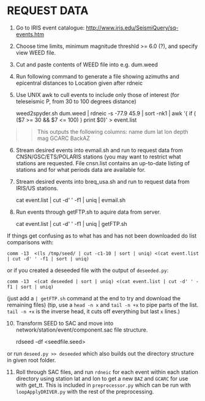 # REQUEST DATA

1. Go to IRIS event catalogue: http://www.iris.edu/SeismiQuery/sq-events.htm
2. Choose time limits,  minimum magnitude threshld >= 6.0 (?), and specify view  WEED file.
3. Cut and paste contents of WEED file into e.g. dum.weed
4. Run following command to generate a file showing azimuths and epicentral distances to Location given after rdneic
5. Use UNIX awk to cull events to include only those of interest (for teleseismic P, from 30 to 100 degrees distance)

    weed2spyder.sh dum.weed | rdneic -s -77.9 45.9 | sort -nk1 | awk '{ if ( ($7 >= 30 && $7 <= 100) ) print $0}' > event.list

>> This outputs the following columns: name dum lat lon depth mag GCARC BackAZ

6. Stream desired events into evmail.sh and run to request data from CNSN/GSC/ETS/POLARIS stations (you may
want to restrict what stations are requested. File cnsn.list contains an up-to-date listing of stations and
for what periods data are available for.
7. Stream desired events into breq_usa.sh and run to request data from IRIS/US stations.

    cat event.list | cut -d' ' -f1 | uniq | evmail.sh

8. Run events through getFTP.sh to aquire data from server.

    cat event.list | cut -d' ' -f1 | uniq | getFTP.sh


If things get confusing as to what has and has not been downloaded do list comparisons with:

	comm -13  <(ls /tmp/seed/ | cut -c1-10 | sort | uniq) <(cat event.list | cut -d' ' -f1 | sort | uniq)

or if you created a deseeded file with the output of `deseeded.py`:

	comm -13  <(cat deseeded | sort | uniq) <(cat event.list | cut -d' ' -f1 | sort | uniq)

(just add a `| getFTP.sh` command at the end to try and download the remaining files)
(tip, use a `head -n x` and `tail -n +x` to pipe parts of the list. `tail -n +x` is the inverse head, it cuts off everything but last `x` lines.)

10. Transform SEED to SAC and move into network/station/event/component.sac file structure.

    rdseed -df <seedfile.seed>

or run `deseed.py >> deseeded` which also builds out the directory structure in given root folder.

11. Roll through SAC files, and run `rdneic` for each event within each station directory using station lat and lon to get a new `BAZ` and `GCARC` for use with get_tt.  This is included in `preprocessor.py` which can be run with `loopApplyDRIVER.py` with the rest of the preprocessing.
